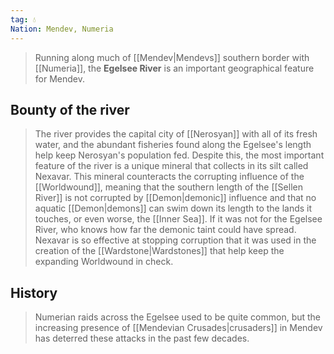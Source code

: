 ```yaml
---
tag: 💧
Nation: Mendev, Numeria
---
```

> Running along much of [[Mendev|Mendevs]] southern border with [[Numeria]], the **Egelsee River** is an important geographical feature for Mendev.


## Bounty of the river

> The river provides the capital city of [[Nerosyan]] with all of its fresh water, and the abundant fisheries found along the Egelsee's length help keep Nerosyan's population fed. Despite this, the most important feature of the river is a unique mineral that collects in its silt called Nexavar. This mineral counteracts the corrupting influence of the [[Worldwound]], meaning that the southern length of the [[Sellen River]] is not corrupted by [[Demon|demonic]] influence and that no aquatic [[Demon|demons]] can swim down its length to the lands it touches, or even worse, the [[Inner Sea]]. If it was not for the Egelsee River, who knows how far the demonic taint could have spread. Nexavar is so effective at stopping corruption that it was used in the creation of the [[Wardstone|Wardstones]] that help keep the expanding Worldwound in check.


## History

> Numerian raids across the Egelsee used to be quite common, but the increasing presence of [[Mendevian Crusades|crusaders]] in Mendev has deterred these attacks in the past few decades.









